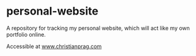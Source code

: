 # personal-website
A repository for tracking my personal website, which will act like my own portfolio online.

Accessible at www.christianprag.com
